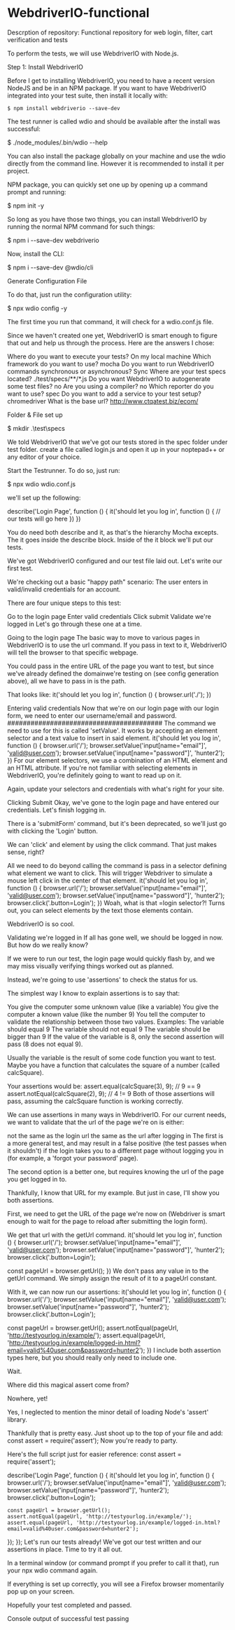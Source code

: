 # WebdriverIO-functional
Descrption of repository: Functional repository for web login, filter, cart verification and tests

To perform the tests, we will use WebdriverIO with Node.js.

Step 1: Install WebdriverIO

Before I get to installing WebdriverIO, you need to have a recent version NodeJS and be in an NPM package. If you want to have WebdriverIO integrated into your test suite, then install it locally with:

`$ npm install webdriverio --save-dev`

The test runner is called wdio and should be available after the install was successful:

$ ./node_modules/.bin/wdio --help

You can also install the package globally on your machine and use the wdio directly from the command line. However it is recommended to install it per project.

NPM package, you can quickly set one up by opening up a command prompt and running:

$ npm init -y

So long as you have those two things, you can install WebdriverIO by running the normal NPM command for such things:

$ npm i --save-dev webdriverio

Now, install the CLI:

$ npm i --save-dev @wdio/cli

Generate Configuration File

To do that, just run the configuration utility:

$ npx wdio config -y

The first time you run that command, it will check for a wdio.conf.js file.

Since we haven't created one yet, WebdriverIO is smart enough to figure that out and help us through the process. Here are the answers I chose:

Where do you want to execute your tests? On my local machine
Which framework do you want to use? mocha
Do you want to run WebdriverIO commands synchronous or asynchronous? Sync
Where are your test specs located? ./test/specs/**/*.js
Do you want WebdriverIO to autogenerate some test files? no
Are you using a compiler? no
Which reporter do you want to use? spec
Do you want to add a service to your test setup? chromedriver
What is the base url? http://www.ctqatest.biz/ecom/

Folder & File set up

$ mkdir .\test\specs

We told WebdriverIO that we've got our tests stored in the spec folder under test folder.
create a file called login.js and open it up in your noptepad++ or any editor of your choice.

Start the Testrunner. To do so, just run:

$ npx wdio wdio.conf.js

we'll set up the following:

describe('Login Page', function () {
  it('should let you log in', function () {
    // our tests will go here
  })
})

You do need both describe and it, as that's the hierarchy Mocha excepts. The it goes inside the describe block. Inside of the it block we'll put our tests.

We've got WebdriverIO configured and our test file laid out. Let's write our first test.

We're checking out a basic "happy path" scenario: The user enters in valid/invalid credentials for an account.

There are four unique steps to this test:

Go to the login page
Enter valid credentials
Click submit
Validate we're logged in
Let's go through these one at a time.

Going to the login page
The basic way to move to various pages in WebdriverIO is to use the url command. If you pass in text to it, WebdriverIO will tell the browser to that specific webpage.

You could pass in the entire URL of the page you want to test, but since we've already defined the domainwe're testing on (see config generation above), all we have to pass in is the path.

That looks like:
it('should let you log in', function () {
  browser.url('./');
})

Entering valid credentials
Now that we're on our login page with our login form, we need to enter our username/email and password.
########################################
The command we need to use for this is called 'setValue'. It works by accepting an element selector and a text value to insert in said element.
it('should let you log in', function () {
  browser.url('/');
  browser.setValue('input[name="email"]', 'valid@user.com');
  browser.setValue('input[name="password"]', 'hunter2');
})
For our element selectors, we use a combination of an HTML element and an HTML attribute. If you're not familiar with selecting elements in WebdriverIO, you're definitely going to want to read up on it.

Again, update your selectors and credentials with what's right for your site.

Clicking Submit
Okay, we've gone to the login page and have entered our credentials. Let's finish logging in.

There is a 'submitForm' command, but it's been deprecated, so we'll just go with clicking the 'Login' button.

We can 'click' and element by using the click command. That just makes sense, right?

All we need to do beyond calling the command is pass in a selector defining what element we want to click. This will trigger Webdriver to simulate a mouse left click in the center of that element.
it('should let you log in', function () {
  browser.url('/');
  browser.setValue('input[name="email"]', 'valid@user.com');
  browser.setValue('input[name="password"]', 'hunter2');
  browser.click('.button=Login');
})
Woah, what is that =login selector?! Turns out, you can select elements by the text those elements contain.

WebdriverIO is so cool.

Validating we're logged in
If all has gone well, we should be logged in now. But how do we really know?

If we were to run our test, the login page would quickly flash by, and we may miss visually verifying things worked out as planned.

Instead, we're going to use 'assertions' to check the status for us.

The simplest way I know to explain assertions is to say that:

You give the computer some unknown value (like a variable)
You give the computer a known value (like the number 9)
You tell the computer to validate the relationship between those two values. Examples:
The variable should equal 9
The variable should not equal 9
The variable should be bigger than 9
If the value of the variable is 8, only the second assertion will pass (8 does not equal 9).

Usually the variable is the result of some code function you want to test. Maybe you have a function that calculates the square of a number (called calcSquare).

Your assertions would be:
assert.equal(calcSquare(3), 9); // 9 == 9
assert.notEqual(calcSquare(2), 9); // 4 != 9
Both of those assertions will pass, assuming the calcSquare function is working correctly.

We can use assertions in many ways in WebdriverIO. For our current needs, we want to validate that the url of the page we're on is either:

not the same as the login url
the same as the url after logging in
The first is a more general test, and may result in a false positive (the test passes when it shouldn't) if the login takes you to a different page without logging you in (for example, a 'forgot your password' page).

The second option is a better one, but requires knowing the url of the page you get logged in to.

Thankfully, I know that URL for my example. But just in case, I'll show you both assertions.

First, we need to get the URL of the page we're now on (Webdriver is smart enough to wait for the page to reload after submitting the login form).

We get that url with the getUrl command.
it('should let you log in', function () {
  browser.url('/');
  browser.setValue('input[name="email"]', 'valid@user.com');
  browser.setValue('input[name="password"]', 'hunter2');
  browser.click('.button=Login');

  const pageUrl = browser.getUrl();
})
We don't pass any value in to the getUrl command. We simply assign the result of it to a pageUrl constant.

With it, we can now run our assertions:
it('should let you log in', function () {
  browser.url('/');
  browser.setValue('input[name="email"]', 'valid@user.com');
  browser.setValue('input[name="password"]', 'hunter2');
  browser.click('.button=Login');

  const pageUrl = browser.getUrl();
  assert.notEqual(pageUrl, 'http://testyourlog.in/example/');
  assert.equal(pageUrl, 'http://testyourlog.in/example/logged-in.html?email=valid%40user.com&password=hunter2');
})
I include both assertion types here, but you should really only need to include one.

Wait.

Where did this magical assert come from?

Nowhere, yet!

Yes, I neglected to mention the minor detail of loading Node's 'assert' library.

Thankfully that is pretty easy. Just shoot up to the top of your file and add:
const assert = require('assert');
Now you're ready to party.

Here's the full script just for easier reference:
const assert = require('assert');

describe('Login Page', function () {
  it('should let you log in', function () {
    browser.url('/');
    browser.setValue('input[name="email"]', 'valid@user.com');
    browser.setValue('input[name="password"]', 'hunter2');
    browser.click('.button=Login');

    const pageUrl = browser.getUrl();
    assert.notEqual(pageUrl, 'http://testyourlog.in/example/');
    assert.equal(pageUrl, 'http://testyourlog.in/example/logged-in.html?email=valid%40user.com&password=hunter2');
  });
});
Let's run our tests already!
We've got our test written and our assertions in place. Time to try it all out.

In a terminal window (or command prompt if you prefer to call it that), run your npx wdio command again.

If everything is set up correctly, you will see a Firefox browser momentarily pop up on your screen.

Hopefully your test completed and passed.

Console output of successful test passing
